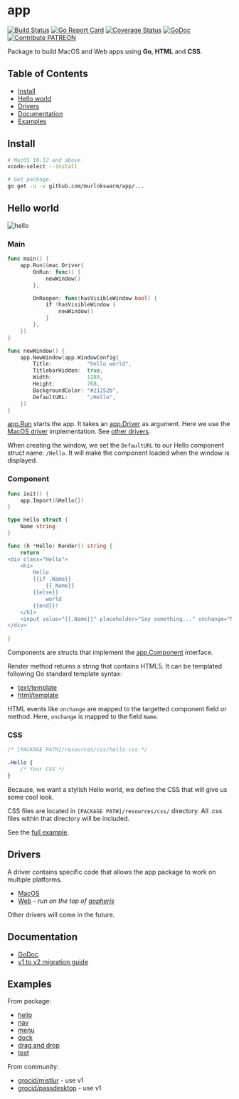 # app
[![Build Status](https://travis-ci.org/murlokswarm/app.svg?branch=master)](https://travis-ci.org/murlokswarm/app)
[![Go Report Card](https://goreportcard.com/badge/github.com/murlokswarm/app)](https://goreportcard.com/report/github.com/murlokswarm/app)
[![Coverage Status](https://coveralls.io/repos/github/murlokswarm/app/badge.svg?branch=master)](https://coveralls.io/github/murlokswarm/app?branch=master)
[![GoDoc](https://godoc.org/github.com/murlokswarm/app?status.svg)](https://godoc.org/github.com/murlokswarm/app)
[![Contribute PATREON](https://img.shields.io/badge/Contribute-PATREON-f76959.svg)](https://www.patreon.com/maxencecharriere)

Package to build MacOS and Web apps using **Go**, **HTML** and **CSS**.

## Table of Contents
- [Install](#install)
- [Hello world](#hello)
- [Drivers](#drivers)
- [Documentation](#doc)
- [Examples](#examples)

<a name="install"></a>

## Install

```bash
# MacOS 10.12 and above.
xcode-select --install
```

```bash
# Get package.
go get -u -v github.com/murlokswarm/app/...
```

<a name="hello"></a>

## Hello world

![hello](https://github.com/murlokswarm/app/wiki/assets/hello.gif)

### Main
```go
func main() {
	app.Run(&mac.Driver{
		OnRun: func() {
			newWindow()
		},

		OnReopen: func(hasVisibleWindow bool) {
			if !hasVisibleWindow {
				newWindow()
			}
		},
	})
}

func newWindow() {
	app.NewWindow(app.WindowConfig{
		Title:           "hello world",
		TitlebarHidden:  true,
		Width:           1280,
		Height:          768,
		BackgroundColor: "#21252b",
		DefaultURL:      "/Hello",
	})
}
```

[app.Run](https://godoc.org/github.com/murlokswarm/app#Run) starts the app. 
It takes an 
[app.Driver](https://godoc.org/github.com/murlokswarm/app#Driver) as argument. 
Here we use the
[MacOS driver](https://godoc.org/github.com/murlokswarm/app/drivers/mac#Driver) 
implementation.
See [other drivers](#drivers).

When creating the window, we set the ```DefaultURL``` to our Hello component 
struct name: ```/Hello```.
It will make the component loaded when the window is displayed.

### Component
```go
func init() {
	app.Import(&Hello{})
}

type Hello struct {
	Name string
}

func (h *Hello) Render() string {
	return `
<div class="Hello">
	<h1>
		Hello
		{{if .Name}}
			{{.Name}}
		{{else}}
			world
		{{end}}!
	</h1>
	<input value="{{.Name}}" placeholder="Say something..." onchange="Name" autofocus>
</div>
	`
}
```
Components are structs that implement the 
[app.Component](https://godoc.org/github.com/murlokswarm/app#Component) 
interface.

Render method returns a string that contains HTML5.
It can be templated following Go standard template syntax:
- [text/template](https://golang.org/pkg/text/template/)
- [html/template](https://golang.org/pkg/html/template/)

HTML events like ```onchange``` are mapped to the targetted component 
field or method.
Here, ```onchange``` is mapped to the field ```Name```.

### CSS

```css
/* [PACKAGE PATH]/resources/css/hello.css */

.Hello {
    /* Your CSS */
}
```

Because, we want a stylish Hello world, we define the CSS that will give us some 
cool look.


CSS files are located in ```[PACKAGE PATH]/resources/css/``` directory.
All .css files within that directory will be included.

See the 
[full example](https://github.com/murlokswarm/app/tree/master/examples/hello).

<a name="drivers"></a>

## Drivers
A driver contains specific code that allows the app package to work on multiple 
platforms.

- [MacOS](https://godoc.org/github.com/murlokswarm/app/drivers/mac)
- [Web](https://godoc.org/github.com/murlokswarm/app/drivers/web) - *run on the top of [gopherjs](https://github.com/gopherjs/gopherjs)*

Other drivers will come in the future.

<a name="doc"></a>

## Documentation
- [GoDoc](https://godoc.org/github.com/murlokswarm/app)
- [v1 to v2 migration guide](https://github.com/murlokswarm/app/wiki/V1ToV2)

<a name="examples"></a>

## Examples
From package:
- [hello](https://github.com/murlokswarm/app/tree/master/examples/hello)
- [nav](https://github.com/murlokswarm/app/tree/master/examples/nav)
- [menu](https://github.com/murlokswarm/app/tree/master/examples/menu)
- [dock](https://github.com/murlokswarm/app/tree/master/examples/dock)
- [drag and drop](https://github.com/murlokswarm/app/tree/master/examples/dragdrop)
- [test](https://github.com/murlokswarm/app/tree/master/examples/test)

From community:
- [grocid/mistlur](https://github.com/grocid/mistlur) - use v1
- [grocid/passdesktop](https://github.com/grocid/passdesktop) - use v1


